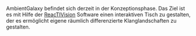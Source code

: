 AmbientGalaxy befindet sich derzeit in der Konzeptionsphase.
Das Ziel ist es mit Hilfe der [ReacTIVision](http://reactivision.sourceforge.net/) Software einen interaktiven Tisch zu gestalten, der es ermöglicht eigene räumlich differenzierte Klanglandschaften zu gestalten.
